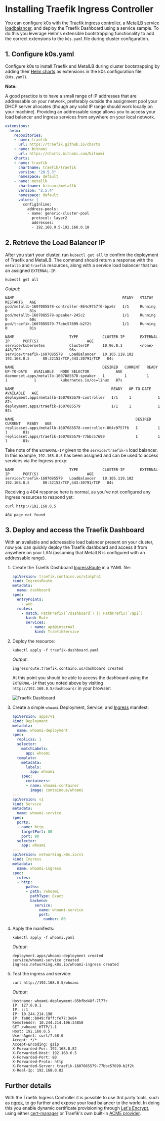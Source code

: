 # Installing Traefik Ingress Controller

You can configure k0s with the [Traefik ingress controller](https://doc.traefik.io/traefik/providers/kubernetes-ingress/), a [MetalLB service loadbalancer](https://metallb.universe.tf/), and deploy the Traefik Dashboard using a service sample. To do this you leverage Helm's extensible bootstrapping functionality to add the correct extensions to the `k0s.yaml` file during cluster configuration.

## 1. Configure k0s.yaml

Configure k0s to install Traefik and MetalLB during cluster bootstrapping by adding their [Helm charts](../helm-charts.md) as extensions in the k0s configuration file (`k0s.yaml`).

**Note:**

A good practice is to have a small range of IP addresses that are addressable on your network, preferably outside the assignment pool your DHCP server allocates (though any valid IP range should work locally on your machine). Providing an addressable range allows you to access your load balancer and Ingress services from anywhere on your local network.

```yaml
extensions:
  helm:
    repositories:
    - name: traefik
      url: https://traefik.github.io/charts
    - name: bitnami
      url: https://charts.bitnami.com/bitnami
    charts:
    - name: traefik
      chartname: traefik/traefik
      version: "20.5.3"
      namespace: default
    - name: metallb
      chartname: bitnami/metallb
      version: "2.5.4"
      namespace: default
      values: |
        configInline:
          address-pools:
          - name: generic-cluster-pool
            protocol: layer2
            addresses:
            - 192.168.0.5-192.168.0.10
```

## 2. Retrieve the Load Balancer IP

After you start your cluster, run `kubectl get all` to confirm the deployment of Traefik and MetalLB. The command should return a response with the `metallb` and `traefik` resources, along with a service load balancer that has an assigned `EXTERNAL-IP`.

```shell
kubectl get all
```

*Output*:

```shell
NAME                                                 READY   STATUS    RESTARTS   AGE
pod/metallb-1607085578-controller-864c9757f6-bpx6r   1/1     Running   0          81s
pod/metallb-1607085578-speaker-245c2                 1/1     Running   0          60s
pod/traefik-1607085579-77bbc57699-b2f2t              1/1     Running   0          81s

NAME                         TYPE           CLUSTER-IP       EXTERNAL-IP      PORT(S)                      AGE
service/kubernetes           ClusterIP      10.96.0.1        <none>           443/TCP                      96s
service/traefik-1607085579   LoadBalancer   10.105.119.102   192.168.0.5      80:32153/TCP,443:30791/TCP   84s

NAME                                        DESIRED   CURRENT   READY   UP-TO-DATE   AVAILABLE   NODE SELECTOR            AGE
daemonset.apps/metallb-1607085578-speaker   1         1         1       1            1           kubernetes.io/os=linux   87s

NAME                                            READY   UP-TO-DATE   AVAILABLE   AGE
deployment.apps/metallb-1607085578-controller   1/1     1            1           87s
deployment.apps/traefik-1607085579              1/1     1            1           84s

NAME                                                       DESIRED   CURRENT   READY   AGE
replicaset.apps/metallb-1607085578-controller-864c9757f6   1         1         1       81s
replicaset.apps/traefik-1607085579-77bbc57699              1         1         1       81s
```

Take note of the `EXTERNAL-IP` given to the `service/traefik-n` load balancer. In this example, `192.168.0.5` has been assigned and can be used to access services via the Ingress proxy:

```shell
NAME                         TYPE           CLUSTER-IP       EXTERNAL-IP      PORT(S)                      AGE
service/traefik-1607085579   LoadBalancer   10.105.119.102   192.168.0.5      80:32153/TCP,443:30791/TCP   84s
```

Receiving a 404 response here is normal, as you've not configured any Ingress resources to respond yet:

```shell
curl http://192.168.0.5
```

```shell
404 page not found
```

## 3. Deploy and access the Traefik Dashboard

With an available and addressable load balancer present on your cluster, now you can quickly deploy the Traefik dashboard and access it from anywhere on your LAN (assuming that MetalLB is configured with an addressable range).

1. Create the Traefik Dashboard [IngressRoute](https://doc.traefik.io/traefik/providers/kubernetes-crd/) in a YAML file:

    ```yaml
    apiVersion: traefik.containo.us/v1alpha1
    kind: IngressRoute
    metadata:
      name: dashboard
    spec:
      entryPoints:
        - web
      routes:
        - match: PathPrefix(`/dashboard`) || PathPrefix(`/api`)
          kind: Rule
          services:
            - name: api@internal
              kind: TraefikService
    ```

2. Deploy the resource:

    ```shell
    kubectl apply -f traefik-dashboard.yaml
    ```

    *Output*:

    ```shell
    ingressroute.traefik.containo.us/dashboard created
    ```

    At this point you should be able to access the dashboard using the `EXTERNAL-IP` that you noted above by visiting `http://192.168.0.5/dashboard/` in your browser:

    ![Traefik Dashboard](../img/traefik-dashboard.png)

3. Create a simple `whoami` Deployment, Service, and [Ingress](https://kubernetes.io/docs/concepts/services-networking/ingress/) manifest:

    ```yaml
    apiVersion: apps/v1
    kind: Deployment
    metadata:
      name: whoami-deployment
    spec:
      replicas: 1
      selector:
        matchLabels:
          app: whoami
      template:
        metadata:
          labels:
            app: whoami
        spec:
          containers:
          - name: whoami-container
            image: containous/whoami
    ---
    apiVersion: v1
    kind: Service
    metadata:
      name: whoami-service
    spec:
      ports:
      - name: http
        targetPort: 80
        port: 80
      selector:
        app: whoami
    ---
    apiVersion: networking.k8s.io/v1
    kind: Ingress
    metadata:
      name: whoami-ingress
    spec:
      rules:
      - http:
          paths:
          - path: /whoami
            pathType: Exact
            backend:
              service:
                name: whoami-service
                port:
                  number: 80
    ```

4. Apply the manifests:

    ```shell
    kubectl apply -f whoami.yaml
    ```

    *Output*:

    ```shell
    deployment.apps/whoami-deployment created
    service/whoami-service created
    ingress.networking.k8s.io/whoami-ingress created
    ```

5. Test the ingress and service:

    ```shell
    curl http://192.168.0.5/whoami
    ```

    *Output*:

    ```shell
    Hostname: whoami-deployment-85bfbd48f-7l77c
    IP: 127.0.0.1
    IP: ::1
    IP: 10.244.214.198
    IP: fe80::b049:f8ff:fe77:3e64
    RemoteAddr: 10.244.214.196:34858
    GET /whoami HTTP/1.1
    Host: 192.168.0.5
    User-Agent: curl/7.68.0
    Accept: */*
    Accept-Encoding: gzip
    X-Forwarded-For: 192.168.0.82
    X-Forwarded-Host: 192.168.0.5
    X-Forwarded-Port: 80
    X-Forwarded-Proto: http
    X-Forwarded-Server: traefik-1607085579-77bbc57699-b2f2t
    X-Real-Ip: 192.168.0.82
    ```

## Further details

With the Traefik Ingress Controller it is possible to use 3rd party tools, such as [ngrok](https://ngrok.io), to go further and expose your load balancer to the world. In doing this you enable dynamic certificate provisioning through [Let's Encrypt](https://letsencrypt.org/), using either [cert-manager](https://cert-manager.io/docs/) or Traefik's own built-in [ACME provider](https://doc.traefik.io/traefik/v2.0/user-guides/crd-acme/).
